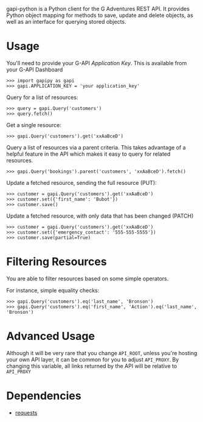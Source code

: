 gapi-python is a Python client for the G Adventures REST API. It provides Python
object mapping for methods to save, update and delete objects, as well as an
interface for querying stored objects.

Usage
===

You'll need to provide your G-API _Application Key_. This is available from your
G-API Dashboard

    >>> import gapipy as gapi
    >>> gapi.APPLICATION_KEY = 'your application_key'

Query for a list of resources:

    >>> query = gapi.Query('customers')
    >>> query.fetch()

Get a single resource:

    >>> gapi.Query('customers').get('xxAaBceD')

Query a list of resources via a parent criteria. This takes advantage of a
helpful feature in the API which makes it easy to query for related resources.

    >>> gapi.Query('bookings').parent('customers', 'xxAaBceD').fetch()

Update a fetched resource, sending the full resource (PUT):

    >>> customer = gapi.Query('customers').get('xxAaBceD')
    >>> customer.set({'first_name': 'Bubot'})
    >>> customer.save()

Update a fetched resource, with only data that has been changed (PATCH)

    >>> customer = gapi.Query('customers').get('xxAaBceD')
    >>> customer.set({'emergency_contact': '555-555-5555'})
    >>> customer.save(partial=True)

Filtering Resources
===

You are able to filter resources based on some simple operators.

For instance, simple equality checks:

    >>> gapi.Query('customers').eq('last_name', 'Bronson')
    >>> gapi.Query('customers').eq('first_name', 'Action').eq('last_name', 'Bronson')

Advanced Usage
====

Although it will be very rare that you change `API_ROOT`, unless you're hosting
your own API layer, it can be common for you to adjust `API_PROXY`. By changing
this variable, all links returned by the API will be relative to `API_PROXY`

Dependencies
===

* [requests](http://docs.python-requests.org/en/latest/)
